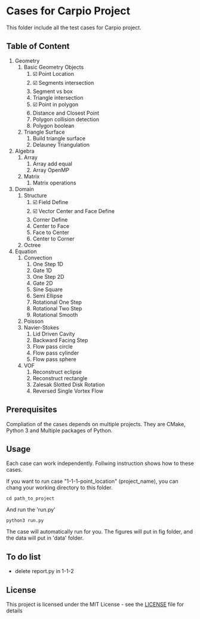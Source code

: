 # Cases for Carpio Project

This folder include all the test cases for Carpio project.

## Table of Content

1. Geometry
   1. Basic Geometry Objects
      1. :ballot_box_with_check: Point Location 
      2. :ballot_box_with_check: Segments intersection
      3. Segment vs box
      4. Triangle intersection
      5. :ballot_box_with_check: Point in polygon
      6. Distance and Closest Point
      7. Polygon collision detection
      8. Polygon boolean
   2. Triangle Surface
      1. Build triangle surface
      2. Delauney Triangulation
2. Algebra
   1. Array
      1. Array add equal
      2. Array OpenMP
   2. Matrix
      1. Matrix operations
3. Domain
   1. Structure
      1. :ballot_box_with_check: Field Define
      2. :ballot_box_with_check: Vector Center and Face Define
      3. Corner Define
      4. Center to Face
      5. Face to Center
      6. Center to Corner
   2. Octree
4. Equation
   1. Convection
      1. One Step 1D
      2. Gate 1D
      3. One Step 2D
      4. Gate 2D
      5. Sine Square
      6. Semi Ellipse
      7. Rotational One Step
      8. Rotational Two Step
      9. Rotational Smooth
   2. Poisson
   3. Navier-Stokes
      1. Lid Driven Cavity
      2. Backward Facing Step
      3. Flow pass circle
      4. Flow pass cylinder
      5. Flow pass sphere
   4. VOF
      1. Reconstruct eclipse
      2. Reconstruct rectangle
      3. Zalesak Slotted Disk Rotation
      4. Reversed Single Vortex Flow

## Prerequisites

Compliation of the cases depends on multiple projects. They are CMake, Python 3 and Multiple packages of Python.


## Usage

Each case can work independently. Follwing instruction shows how to these cases.

If you want to run case "1-1-1-point_location" (project_name), you can chang your working directory to this folder.

```
cd path_to_project
```

And run the 'run.py'

```
python3 run.py
```

The case will automatically run for you. The figures will put in fig folder, and the data will put in 'data' folder.

## To do list

- delete report.py in 1-1-2

## License

This project is licensed under the MIT License - see the [LICENSE](../LICENSE) file for details
